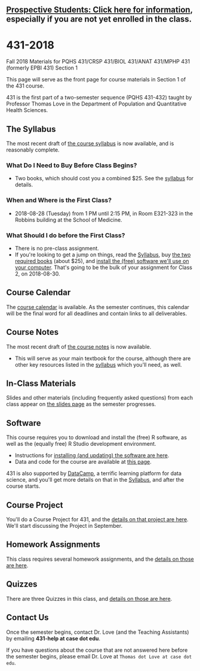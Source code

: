 ## [Prospective Students: Click here for information](https://github.com/THOMASELOVE/431-2018/blob/master/interest.md), especially if you are not yet enrolled in the class.

# 431-2018

Fall 2018 Materials for PQHS 431/CRSP 431/BIOL 431/ANAT 431/MPHP 431 (formerly EPBI 431) Section 1

This page will serve as the front page for course materials in Section 1 of the 431 course. 

431 is the first part of a two-semester sequence (PQHS 431-432) taught by Professor Thomas Love in the Department of Population and Quantitative Health Sciences.

## The Syllabus

The most recent draft of [the course syllabus](https://thomaselove.github.io/2018-431-syllabus/) is now available, and is reasonably complete.

### What Do I Need to Buy Before Class Begins?

- Two books, which should cost you a combined $25. See the [syllabus](https://thomaselove.github.io/2018-431-syllabus/) for details.

### When and Where is the First Class?

- 2018-08-28 (Tuesday) from 1 PM until 2:15 PM, in Room E321-323 in the Robbins building at the School of Medicine.

### What Should I do before the First Class?

- There is no pre-class assignment. 
- If you're looking to get a jump on things, read the [Syllabus](https://thomaselove.github.io/2018-431-syllabus/), buy [the two required books](https://thomaselove.github.io/2018-431-syllabus/index.html#what-do-i-need-to-buy) (about $25), and [install the (free) software we'll use on your computer](https://github.com/THOMASELOVE/431-2018/tree/master/software). That's going to be the bulk of your assignment for Class 2, on 2018-08-30.

## Course Calendar

The [course calendar](https://github.com/THOMASELOVE/431-2018/blob/master/calendar.md) is available. As the semester continues, this calendar will be the final word for all deadlines and contain links to all deliverables.

## Course Notes

The most recent draft of [the course notes](https://thomaselove.github.io/2018-431-book/) is now available. 

- This will serve as your main textbook for the course, although there are other key resources listed in the [syllabus](https://thomaselove.github.io/2018-431-syllabus/) which you'll need, as well.

## In-Class Materials

Slides and other materials (including frequently asked questions) from each class appear on [the slides page](https://github.com/THOMASELOVE/431-2018/tree/master/slides) as the semester progresses.

## Software

This course requires you to download and install the (free) R software, as well as the (equally free) R Studio development environment. 

- Instructions for [installing (and updating) the software are here](https://github.com/THOMASELOVE/431-2018/tree/master/software).
- Data and code for the course are available at [this page](https://github.com/THOMASELOVE/431-2018-data).

431 is also supported by [DataCamp](https://www.datacamp.com), a terrific learning platform for data science, and you'll get more details on that in the [Syllabus](https://thomaselove.github.io/2018-431-syllabus/datacamp.html), and after the course starts.

## Course Project

You'll do a Course Project for 431, and the [details on that project are here](https://github.com/THOMASELOVE/431-2018-project). We'll start discussing the Project in September.

## Homework Assignments

This class requires several homework assignments, and the [details on those are here](https://github.com/THOMASELOVE/431-2018/tree/master/homework).

## Quizzes

There are three Quizzes in this class, and [details on those are here](https://github.com/THOMASELOVE/431-2018/tree/master/quizzes).

## Contact Us

Once the semester begins, contact Dr. Love (and the Teaching Assistants) by emailing **431-help at case dot edu**.

If you have questions about the course that are not answered here before the semester begins, please email Dr. Love at `Thomas dot Love at case dot edu`.
